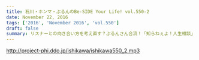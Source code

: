```yaml
---
title: 石川・ホンマ・ぶるんのBe-SIDE Your Life! vol.550-2
date: November 22, 2016
tags: ['2016', 'November 2016', 'vol.550']
draft: false
summary: リスナーとの向き合い方を考え直す？ぶるんさん合流！「知らねぇよ！人生相談」SAITO
---
```


http://project-phi.ddo.jp/ishikawa/ishikawa550_2.mp3